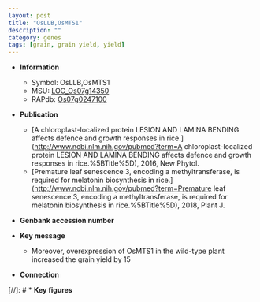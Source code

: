 ```yaml
---
layout: post
title: "OsLLB,OsMTS1"
description: ""
category: genes
tags: [grain, grain yield, yield]
---
```


* **Information**  
    + Symbol: OsLLB,OsMTS1  
    + MSU: [LOC_Os07g14350](http://rice.plantbiology.msu.edu/cgi-bin/ORF_infopage.cgi?orf=LOC_Os07g14350)  
    + RAPdb: [Os07g0247100](http://rapdb.dna.affrc.go.jp/viewer/gbrowse_details/irgsp1?name=Os07g0247100)  

* **Publication**  
    + [A chloroplast-localized protein LESION AND LAMINA BENDING affects defence and growth responses in rice.](http://www.ncbi.nlm.nih.gov/pubmed?term=A chloroplast-localized protein LESION AND LAMINA BENDING affects defence and growth responses in rice.%5BTitle%5D), 2016, New Phytol.
    + [Premature leaf senescence 3, encoding a methyltransferase, is required for melatonin biosynthesis in rice.](http://www.ncbi.nlm.nih.gov/pubmed?term=Premature leaf senescence 3, encoding a methyltransferase, is required for melatonin biosynthesis in rice.%5BTitle%5D), 2018, Plant J.

* **Genbank accession number**  

* **Key message**  
    + Moreover, overexpression of OsMTS1 in the wild-type plant increased the grain yield by 15

* **Connection**  

[//]: # * **Key figures**  



